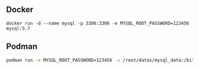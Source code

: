 ## Docker

```shell
docker run -d --name mysql -p 3306:3306 -e MYSQL_ROOT_PASSWORD=123456 mysql:5.7
```

## Podman

```bash
podman run -e MYSQL_ROOT_PASSWORD=123456 -v /root/datas/mysql_data:/bitnami/mysql/data --name mysql -p 3306:3306 bitnami/mysql:5.7
```